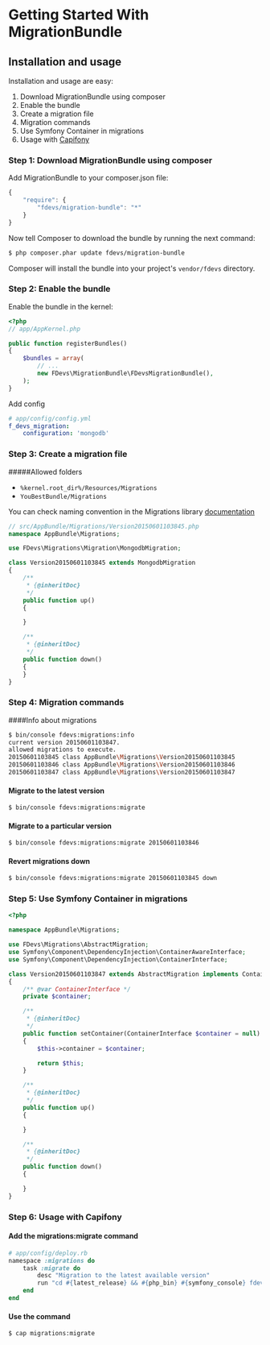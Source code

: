 Getting Started With MigrationBundle
====================================

## Installation and usage

Installation and usage are easy:

1. Download MigrationBundle using composer
2. Enable the bundle
3. Create a migration file
4. Migration commands
5. Use Symfony Container in migrations
6. Usage with [Capifony](http://capifony.org/)

### Step 1: Download MigrationBundle using composer

Add MigrationBundle to your composer.json file:

```js
{
    "require": {
        "fdevs/migration-bundle": "*"
    }
}
```

Now tell Composer to download the bundle by running the next command:

``` bash
$ php composer.phar update fdevs/migration-bundle
```

Composer will install the bundle into your project's `vendor/fdevs` directory.


### Step 2: Enable the bundle

Enable the bundle in the kernel:

``` php
<?php
// app/AppKernel.php

public function registerBundles()
{
    $bundles = array(
        // ...
        new FDevs\MigrationBundle\FDevsMigrationBundle(),
    );
}
```

Add config

``` yaml
# app/config/config.yml
f_devs_migration:
    configuration: 'mongodb'
```



### Step 3: Create a migration file

#####Allowed folders

* `%kernel.root_dir%/Resources/Migrations`
* `YouBestBundle/Migrations`

You can check naming convention in the Migrations library [documentation](https://github.com/4devs/migrations/blob/master/Resources/doc/index.md#create-a-migration-class)

```php
// src/AppBundle/Migrations/Version20150601103845.php
namespace AppBundle\Migrations;

use FDevs\Migrations\Migration\MongodbMigration;

class Version20150601103845 extends MongodbMigration
{
    /**
     * {@inheritDoc}
     */
    public function up()
    {

    }

    /**
     * {@inheritDoc}
     */
    public function down()
    {
    }
}
```

### Step 4: Migration commands

####Info about migrations

```bash
$ bin/console fdevs:migrations:info
current version 20150601103847.
allowed migrations to execute.
20150601103845 class AppBundle\Migrations\Version20150601103845
20150601103846 class AppBundle\Migrations\Version20150601103846
20150601103847 class AppBundle\Migrations\Version20150601103847
```
#### Migrate to the latest version

```bash
$ bin/console fdevs:migrations:migrate
```
#### Migrate to a particular version

```bash
$ bin/console fdevs:migrations:migrate 20150601103846
```

#### Revert migrations down

```bash
$ bin/console fdevs:migrations:migrate 20150601103845 down
```

### Step 5: Use Symfony Container in migrations


```php
<?php

namespace AppBundle\Migrations;

use FDevs\Migrations\AbstractMigration;
use Symfony\Component\DependencyInjection\ContainerAwareInterface;
use Symfony\Component\DependencyInjection\ContainerInterface;

class Version20150601103847 extends AbstractMigration implements ContainerAwareInterface
{
    /** @var ContainerInterface */
    private $container;

    /**
     * {@inheritDoc}
     */
    public function setContainer(ContainerInterface $container = null)
    {
        $this->container = $container;

        return $this;
    }

    /**
     * {@inheritDoc}
     */
    public function up()
    {

    }

    /**
     * {@inheritDoc}
     */
    public function down()
    {

    }
}
```

### Step 6: Usage with Capifony

#### Add the migrations:migrate command

```ruby
# app/config/deploy.rb
namespace :migrations do
    task :migrate do
        desc "Migration to the latest available version"
        run "cd #{latest_release} && #{php_bin} #{symfony_console} fdevs:migrations:migrate --env=#{symfony_env_prod}"
    end
end
```

#### Use the command

```bash
$ cap migrations:migrate
```
